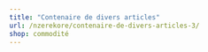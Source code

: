```yaml
---
title: "Contenaire de divers articles"
url: /nzerekore/contenaire-de-divers-articles-3/
shop: commodité
---
```

